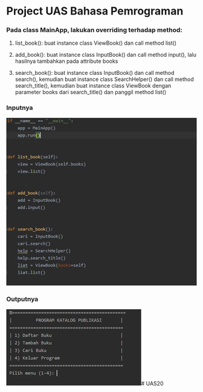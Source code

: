 # Project UAS Bahasa Pemrograman

### Pada class MainApp, lakukan overriding terhadap method:

1. list_book(): buat instance class ViewBook() dan call method list()

2. add_book(): buat instance class InputBook() dan call method input(), lalu hasilnya tambahkan
pada attribute books

3. search_book(): buat instance class InputBook() dan call method search(), kemudian buat
instance class SearchHelper() dan call method search_title(), kemudian buat instance class
ViewBook dengan parameter books dari search_title() dan panggil method list()

### Inputnya
![input](https://github.com/arial17/UAS20/blob/master/Screenshot/code2.JPG)

### Outputnya
![output](https://github.com/arial17/UAS20/blob/master/Screenshot/code1.JPG)# UAS20
